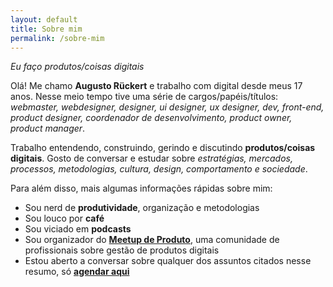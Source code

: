 ```yaml
---
layout: default
title: Sobre mim
permalink: /sobre-mim
---
```


_Eu faço produtos/coisas digitais_

Olá! Me chamo **Augusto Rückert** e trabalho com digital desde meus 17 anos. Nesse meio tempo tive uma série de cargos/papéis/títulos: _webmaster, webdesigner, designer, ui designer, ux designer, dev, front-end, product designer, coordenador de desenvolvimento, product owner, product manager_.

Trabalho entendendo, construindo, gerindo e discutindo **produtos/coisas digitais**. Gosto de conversar e estudar sobre _estratégias, mercados, processos, metodologias, cultura, design, comportamento e sociedade_.

Para além disso, mais algumas informações rápidas sobre mim:

- Sou nerd de **produtividade**, organização e metodologias
- Sou louco por **café**
- Sou viciado em **podcasts**
- Sou organizador do [**Meetup de Produto**](https://www.meetup.com/pt-BR/meetupdeproduto/), uma comunidade de profissionais sobre gestão de produtos digitais
- Estou aberto a conversar sobre qualquer dos assuntos citados nesse resumo, só [**agendar aqui**](https://calendly.com/augustoruckert/conversar)
